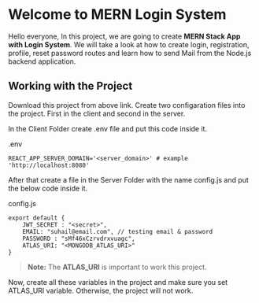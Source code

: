 # Welcome to MERN Login System

Hello everyone, In this project, we are going to create **MERN Stack App with Login System**. 
We will take a look at how to create login, registration, profile, reset password routes and learn
how to send Mail from the Node.js backend application.

## Working with the Project

Download this project from above link. Create two configaration files into the project.
First in the client and second in the server.

In the Client Folder create .env file and put this code inside it.

.env
```
REACT_APP_SERVER_DOMAIN='<server_domain>' # example 'http://localhost:8080'
```


After that create a file in the Server Folder with the name config.js and put the below code inside it.

config.js
```
export default {
    JWT_SECRET : "<secret>",
    EMAIL: "suhail@email.com", // testing email & password
    PASSWORD : "sMf46xCzrvdrxvuagc",
    ATLAS_URI: "<MONGODB_ATLAS_URI>"
}
```

> **Note:** The **ATLAS_URI** is important to work this project.

Now, create all these variables in the project and make sure you set ATLAS_URI variable.
Otherwise, the project will not work.
